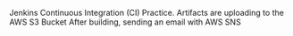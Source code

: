 Jenkins Continuous Integration (CI) Practice.
Artifacts are uploading to the AWS S3 Bucket
After building, sending an email with AWS SNS

